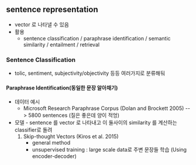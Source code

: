 ## sentence representation
* vector 로 나타낼 수 있음
* 활용
	* sentence classification / paraphrase identification / semantic similarity / entailment / retrieval

### Sentence Classification
* tolic, sentiment, subjectivity/objectivity 등등 여러가지로 분류해둬

#### Paraphrase Identification(동일한 문장 알아채기)
* 데이터 예시
	* Microsoft Research Paraphrase Corpus (Dolan and Brockett 2005) --> 5800 sentences (질은 좋은데 양이 적엉)
* 모델 - sentence 를 vector 로 나타내고 이 둘사이의 similarity 를 계산하는 classifier로 돌려
	1. Skip-thought Vectors (Kiros et al. 2015)
		* general method
		* unsupervised training : large scale data로 주변 문장들 학습 (Using encoder-decoder)

